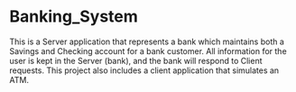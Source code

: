 # Banking_System
 This is a Server application that represents a bank which maintains both a Savings and Checking account for a bank customer. All information for the user is kept in the Server (bank), and the bank will respond to Client requests. This project also includes a client application that simulates an ATM. 
